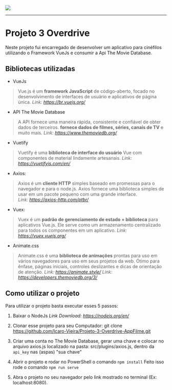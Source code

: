 <img src="https://user-images.githubusercontent.com/78177376/187682495-f8ae6323-d224-43b8-81a7-e68da4ee59e3.png"/>

<hr />

# Projeto 3 Overdrive

Neste projeto fui encarregado de desenvolver um aplicativo para cinéfilos utilizando o Framework VueJs e consumir a Api The Movie Database. 


## Bibliotecas utilizadas

 - VueJs
> Vue.js é um **framework JavaScript** de código-aberto, focado no desenvolvimento de interfaces de usuário e aplicativos de página única.
*Link: https://br.vuejs.org/*

 - API The Movie Database
> A API fornece uma maneira rápida, consistente e confiável de obter dados de terceiros. **fornece dados de filmes, séries, canais de TV** e muito mais.
*Link: https://www.themoviedb.org/*

 - Vuetify
> Vuetify é uma **biblioteca de interface do usuário** Vue com componentes de material lindamente artesanais.
*Link: https://vuetifyjs.com/en/*

 - Axios: 
> Axios é um **cliente HTTP** simples baseado em promessas para o navegador e para o node.js. Axios fornece uma biblioteca simples de usar em um pacote pequeno com uma grande interface.  
*Link: https://axios-http.com/ptbr/*

 - Vuex: 
> Vuex é um **padrão de gerenciamento de estado + biblioteca** para aplicativos Vue.js. Ele serve como um armazenamento centralizado para todos os componentes em um aplicativo.
*Link: https://vuex.vuejs.org/*

 - Animate.css

> Animate.css é uma **biblioteca de animações** prontas para uso em vários navegadores para uso em seus projetos da web. Ótimo para ênfase, páginas iniciais, controles deslizantes e dicas de orientação de atenção.
*Link: https://animate.style/*
*Link: https://developers.themoviedb.org/3/*


## Como utilizar o projeto
Para utilizar o projeto basta executar esses 5 passos:

 1. Baixar o NodeJs 
  *Link Download: https://nodejs.org/en/*

 2. Clonar esse projeto para seu Computador:
    git clone  https://github.com/Icaro-Vieira/Projeto-3-Overdrive-AppFilme.git
 3. Criar uma conta no The Movie Database, gerar uma chave e colocar no arquivo axios.js localizado na pasta: src/plugins/axios.js, dentro da `api_key` nas (aspas) "sua chave"   

 4. Abrir o projeto e rodar no PowerShell o comando
```npm install``` Feito isso rode o comando ```npm run serve``` 

 5. Abra o projeto no seu navegador pelo link mostrado no terminal (Ex: localhost:8080).
